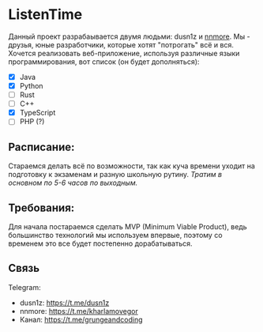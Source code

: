# ListenTime

Данный проект разрабаывается двумя людьми: dusn1z и [nnmore](https://github.com/KharlamovEgor).
Мы - друзья, юные разработчики, которые хотят "потрогать" всё и вся.
Хочется реализовать веб-приложение, используя различные языки программирования, вот список (он будет дополняться):
- [x] Java
- [X] Python
- [ ] Rust
- [ ] C++
- [X] TypeScript
- [ ] PHP (?)

## Расписание:
Стараемся делать всё по возможности, так как куча времени уходит на подготовку к экзаменам и разную школьную рутину.
_Тратим в основном по 5-6 часов по выходным._

## Требования:
Для начала постараемся сделать MVP (Minimum Viable Product), ведь большинство технологий мы используем впервые, поэтому со временем это все будет постепенно дорабатываться.

## Связь
Telegram:
- dusn1z: https://t.me/dusn1z
- nnmore: https://t.me/kharlamovegor
- Канал: https://t.me/grungeandcoding
